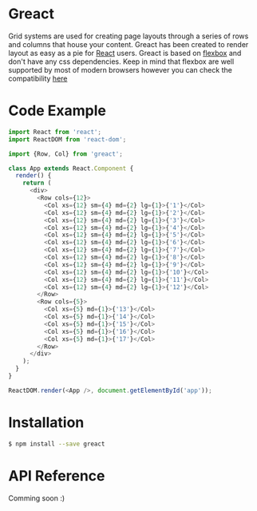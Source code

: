 # Greact

Grid systems are used for creating page layouts through a series of rows and columns that house your content. Greact has been created to render layout as easy as a pie for [React](https://facebook.github.io/react/) users.
Greact is based on [flexbox](https://developer.mozilla.org/en-US/docs/Web/CSS/CSS_Flexible_Box_Layout/Using_CSS_flexible_boxes) and don't have any css dependencies. Keep in mind that flexbox are well supported by most of modern browsers however you can check the compatibility [here](http://caniuse.com/#feat=flexbox)

# Code Example

```javascript
import React from 'react';
import ReactDOM from 'react-dom';

import {Row, Col} from 'greact';

class App extends React.Component {
  render() {
    return (
      <div>
        <Row cols={12}>
          <Col xs={12} sm={4} md={2} lg={1}>{'1'}</Col>
          <Col xs={12} sm={4} md={2} lg={1}>{'2'}</Col>
          <Col xs={12} sm={4} md={2} lg={1}>{'3'}</Col>
          <Col xs={12} sm={4} md={2} lg={1}>{'4'}</Col>
          <Col xs={12} sm={4} md={2} lg={1}>{'5'}</Col>
          <Col xs={12} sm={4} md={2} lg={1}>{'6'}</Col>
          <Col xs={12} sm={4} md={2} lg={1}>{'7'}</Col>
          <Col xs={12} sm={4} md={2} lg={1}>{'8'}</Col>
          <Col xs={12} sm={4} md={2} lg={1}>{'9'}</Col>
          <Col xs={12} sm={4} md={2} lg={1}>{'10'}</Col>
          <Col xs={12} sm={4} md={2} lg={1}>{'11'}</Col>
          <Col xs={12} sm={4} md={2} lg={1}>{'12'}</Col>
        </Row>
        <Row cols={5}>
          <Col xs={5} md={1}>{'13'}</Col>
          <Col xs={5} md={1}>{'14'}</Col>
          <Col xs={5} md={1}>{'15'}</Col>
          <Col xs={5} md={1}>{'16'}</Col>
          <Col xs={5} md={1}>{'17'}</Col>
        </Row>
      </div>
    );
  }
}

ReactDOM.render(<App />, document.getElementById('app'));
```
# Installation

```bash
$ npm install --save greact
```

# API Reference

Comming soon :)
